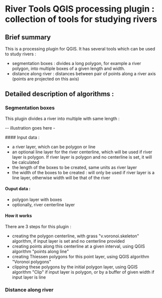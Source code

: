 # River Tools QGIS processing plugin : collection of tools for studying rivers

## Brief summary

This is a processing plugin for QGIS. It has several tools which can be used to study rivers :

-  segmentation boxes : divides a long polygon, for example a river polygon, into multiple boxes of a given length and width.
- distance along river : distances between pair of points along a river axis (points are projected on this axis)

## Detailed description of algorithms :

### Segmentation boxes

This plugin divides a river into multiple with same length :

-- illustration goes here -

#### Input data :

* a river layer, which can be polygon or line
* an optional line layer for the river centerline, which will be used if river layer is polygon. If river layer is polygon and no centerline is set, it will be calculated
* the length of the boxes to be created, same units as river layer
* the width of the boxes to be created : will only be used if river layer is a line layer, otherwise width will be that of the river

#### Ouput data :

* polygon layer with boxes
* optionally, river centerline layer

#### How it works

There are 3 steps for this plugin :

- creating the polygon centerline, with grass "v.voronoi.skeleton" algorithm, if input layer is set and no centerline provided
- creating points along this centerline at a given interval, using QGIS algorithm "points along line"
- creating Thiessen polygons for this point layer, using QGIS algorithm "Voronoi polygons"
- clipping these polygons by the initial polygon layer, using QGIS algorithm "Clip" if input layer is polygon, or by a buffer of given width if input layer is line

### Distance along river



